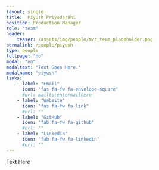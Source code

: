 ```yaml
---
layout: single
title:  Piyush Priyadarshi
position: Production Manager
role: "team"
header:
    teaser: /assets/img/people/mvr_team_placeholder.png
permalink: /people/piyush
type: people
fullpage: "no"
modal: "no"
modaltext: "Text Goes Here."
modalname: "piyush"
links:
    - label: "Email"
      icon: "fas fa-fw fa-envelope-square"
      #url: mailto:entermailhere
    - label: "Website"
      icon: "fas fa-fw fa-link"
      #url: ""
    - label: "GitHub"
      icon: "fab fa-fw fa-github"
      #url: ""
    - label: "Linkedin"
      icon: "fab fa-fw fa-linkedin"
      #url: ""
---
```


Text Here


